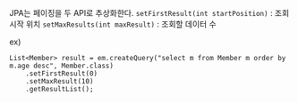 JPA는 페이징을 두 API로 추상화한다.
`setFirstResult(int startPosition)` : 조회 시작 위치
`setMaxResults(int maxResult)` : 조회할 데이터 수

ex)
```
List<Member> result = em.createQuery("select m from Member m order by m.age desc", Member.class)
	.setFirstResult(0)
	.setMaxResult(10)
	.getResultList();
```